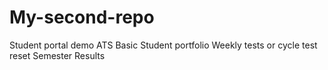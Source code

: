 # My-second-repo
Student portal demo
ATS
Basic Student portfolio
Weekly tests or cycle test reset
Semester Results

